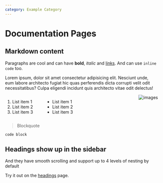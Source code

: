 ```yaml
---
category: Example Category
---
```


# Documentation Pages
## Markdown content

Paragraphs are cool and can have **bold**, *italic* and [links](https://laravel.com). And can use `inline code` too.

Lorem ipsum, dolor sit amet consectetur adipisicing elit. Nesciunt unde, eum labore architecto fugiat hic quas perferendis dicta corrupti velit odit necessitatibus? Culpa eligendi incidunt quis architecto vitae odit delectus!



<div style="float: left">

1. List item 1
2. List item 2
3. List item 3

</div>

<div style="float: left; margin-left: 40px;">

- List item 1
- List item 2
- List item 3

</div>

<img src="https://laravel.com/img/logomark.min.svg" alt="images" style="float: right; padding-left: 16px; margin-top: 0px;">


<div style="clear: both"></div>

> Blockquote

    code block

## Headings show up in the sidebar
And they have smooth scrolling and support up to 4 levels of nesting by default

Try it out on the [headings](headings.html) page.
